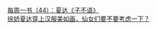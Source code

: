   
[每周一书（44）：夏达《子不语》](http://www.dianyue.me/archives/991/8926j3vur2mmlgtq/)  
[徐娇夏达穿上汉服美如画，仙女们要不要考虑一下？](http://www.dianyue.me/archives/911/7tbyslsa3mawhib9/)